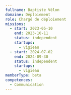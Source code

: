 ```yaml
---
fullname: Baptiste Vélon
domaine: Déploiement
role: Chargé de déploiement
missions:
  - start: 2023-05-10
    end: 2023-10-11
    status: independent
    startups:
      - vigieau
  - start: 2024-07-02
    end: 2024-09-30
    status: independent
    startups:
      - vigieau
memberType: beta
competences:
  - Communication
---
```

